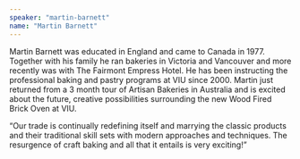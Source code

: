```yaml
---
speaker: "martin-barnett"
name: "Martin Barnett"
---
```


Martin Barnett was educated in England and came to Canada in 1977.
Together with his family he ran bakeries in Victoria and Vancouver and more
recently was with The Fairmont Empress Hotel. He has been instructing the
professional baking and pastry programs at VIU since 2000. Martin just
returned from a 3 month tour of Artisan Bakeries in Australia and is excited
about the future, creative possibilities surrounding the new Wood Fired Brick
Oven at VIU.

“Our trade is continually redefining itself and marrying the classic products
and their traditional skill sets with modern approaches and techniques. The
resurgence of craft baking and all that it entails is very exciting!”

